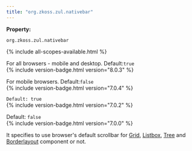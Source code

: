 ```yaml
---
title: "org.zkoss.zul.nativebar"
---
```


**Property:**

`org.zkoss.zul.nativebar `

{% include all-scopes-available.html %}

For all browsers - mobile and desktop. Default:`true`  
{% include version-badge.html version="8.0.3" %}

For mobile browsers. Default:`false`  
{% include version-badge.html version="7.0.4" %}

`Default: true`  
{% include version-badge.html version="7.0.2" %}

Default: `false`  
{% include version-badge.html version="7.0.0" %}

It specifies to use browser's default scrollbar for [ Grid]({{site.baseurl}}/zk_component_ref/grid#Scrollable_Grid), [ Listbox]({{site.baseurl}}/zk_component_ref/listbox#Scrollable_Listboxes),
[ Tree]({{site.baseurl}}/zk_component_ref/tree#Scrollable_Tree) and
[ Borderlayout]({{site.baseurl}}/zk_component_ref/borderlayout#Scrolling)
component or not.
